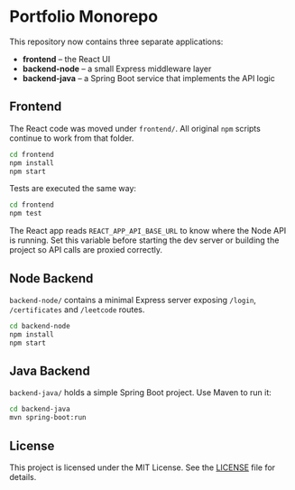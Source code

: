 # Portfolio Monorepo

This repository now contains three separate applications:

- **frontend** – the React UI
- **backend-node** – a small Express middleware layer
- **backend-java** – a Spring Boot service that implements the API logic

## Frontend

The React code was moved under `frontend/`. All original `npm` scripts continue to work from that folder.

```sh
cd frontend
npm install
npm start
```

Tests are executed the same way:

```sh
cd frontend
npm test
```

The React app reads `REACT_APP_API_BASE_URL` to know where the Node API is running. Set this variable before starting the dev server or building the project so API calls are proxied correctly.

## Node Backend

`backend-node/` contains a minimal Express server exposing `/login`, `/certificates` and `/leetcode` routes.

```sh
cd backend-node
npm install
npm start
```

## Java Backend

`backend-java/` holds a simple Spring Boot project. Use Maven to run it:

```sh
cd backend-java
mvn spring-boot:run
```

## License

This project is licensed under the MIT License. See the [LICENSE](LICENSE) file for details.
